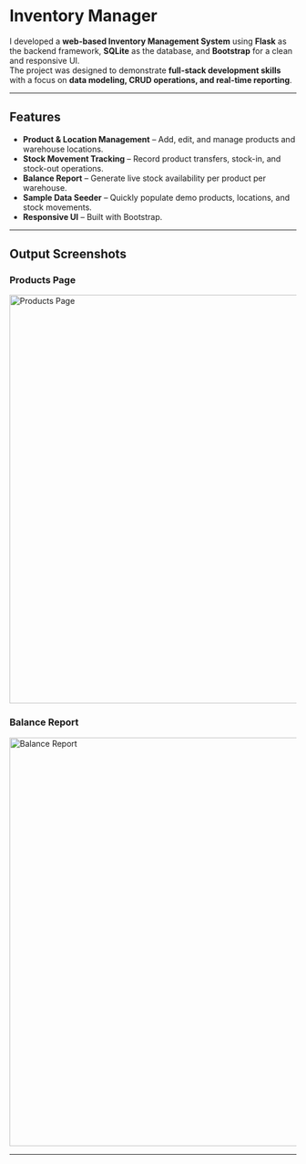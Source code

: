 # Inventory Manager

I developed a **web-based Inventory Management System** using **Flask** as the backend framework, **SQLite** as the database, and **Bootstrap** for a clean and responsive UI.  
The project was designed to demonstrate **full-stack development skills** with a focus on **data modeling, CRUD operations, and real-time reporting**.

---

## Features
- **Product & Location Management** – Add, edit, and manage products and warehouse locations.  
- **Stock Movement Tracking** – Record product transfers, stock-in, and stock-out operations.  
- **Balance Report** – Generate live stock availability per product per warehouse.  
- **Sample Data Seeder** – Quickly populate demo products, locations, and stock movements.  
- **Responsive UI** – Built with Bootstrap.  

---

##  Output Screenshots

### Products Page
<img width="719" height="716" alt="Products Page" src="https://github.com/user-attachments/assets/47774313-f02d-46d8-a40a-82a5f2f42419" />

### Balance Report
<img width="719" height="716" alt="Balance Report" src="https://github.com/user-attachments/assets/ea775dbf-27de-46cc-a1b9-e58a46c3bc86" />

---


